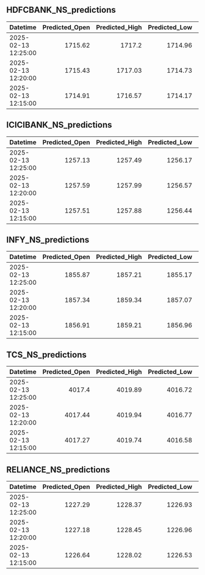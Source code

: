 ## HDFCBANK_NS_predictions
| Datetime            |   Predicted_Open |   Predicted_High |   Predicted_Low |   Predicted_Close |   Predicted_Volume |
|:--------------------|-----------------:|-----------------:|----------------:|------------------:|-------------------:|
| 2025-02-13 12:25:00 |          1715.62 |          1717.2  |         1714.96 |           1715.95 |            82579.8 |
| 2025-02-13 12:20:00 |          1715.43 |          1717.03 |         1714.73 |           1715.69 |            83107.8 |
| 2025-02-13 12:15:00 |          1714.91 |          1716.57 |         1714.17 |           1715.16 |            83165.4 |

## ICICIBANK_NS_predictions
| Datetime            |   Predicted_Open |   Predicted_High |   Predicted_Low |   Predicted_Close |   Predicted_Volume |
|:--------------------|-----------------:|-----------------:|----------------:|------------------:|-------------------:|
| 2025-02-13 12:25:00 |          1257.13 |          1257.49 |         1256.17 |           1258.05 |            71254.1 |
| 2025-02-13 12:20:00 |          1257.59 |          1257.99 |         1256.57 |           1258.44 |            72255.4 |
| 2025-02-13 12:15:00 |          1257.51 |          1257.88 |         1256.44 |           1258.31 |            72194.5 |

## INFY_NS_predictions
| Datetime            |   Predicted_Open |   Predicted_High |   Predicted_Low |   Predicted_Close |   Predicted_Volume |
|:--------------------|-----------------:|-----------------:|----------------:|------------------:|-------------------:|
| 2025-02-13 12:25:00 |          1855.87 |          1857.21 |         1855.17 |           1856.07 |            45449.8 |
| 2025-02-13 12:20:00 |          1857.34 |          1859.34 |         1857.07 |           1857.83 |            45457.1 |
| 2025-02-13 12:15:00 |          1856.91 |          1859.21 |         1856.96 |           1857.78 |            49421.1 |

## TCS_NS_predictions
| Datetime            |   Predicted_Open |   Predicted_High |   Predicted_Low |   Predicted_Close |   Predicted_Volume |
|:--------------------|-----------------:|-----------------:|----------------:|------------------:|-------------------:|
| 2025-02-13 12:25:00 |          4017.4  |          4019.89 |         4016.72 |           4019.33 |            22099.3 |
| 2025-02-13 12:20:00 |          4017.44 |          4019.94 |         4016.77 |           4019.35 |            22116.5 |
| 2025-02-13 12:15:00 |          4017.27 |          4019.74 |         4016.58 |           4019.23 |            22029.3 |

## RELIANCE_NS_predictions
| Datetime            |   Predicted_Open |   Predicted_High |   Predicted_Low |   Predicted_Close |   Predicted_Volume |
|:--------------------|-----------------:|-----------------:|----------------:|------------------:|-------------------:|
| 2025-02-13 12:25:00 |          1227.29 |          1228.37 |         1226.93 |           1227.37 |            88505.8 |
| 2025-02-13 12:20:00 |          1227.18 |          1228.45 |         1226.96 |           1227.28 |            87937.2 |
| 2025-02-13 12:15:00 |          1226.64 |          1228.02 |         1226.53 |           1226.72 |            84380.5 |

